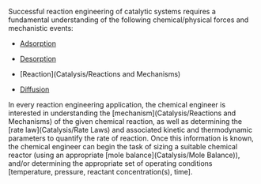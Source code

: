 

Successful reaction engineering of catalytic systems requires a fundamental understanding of the following chemical/physical forces and mechanistic events:

* [Adsorption](Catalysis/Adsorption)

* [Desorption](Catalysis/Desorption) 

* [Reaction](Catalysis/Reactions and Mechanisms) 

* [Diffusion](Catalysis/Diffusion) 

In every reaction engineering application, the chemical engineer is interested in understanding the [mechanism](Catalysis/Reactions and Mechanisms) of the given chemical reaction, as well as determining the [rate law](Catalysis/Rate Laws) and associated kinetic and thermodynamic parameters to quantify the rate of reaction.  Once this information is known, the chemical engineer can begin the task of sizing a suitable chemical reactor (using an appropriate [mole balance](Catalysis/Mole Balance)), and/or determining the appropriate set of operating conditions [temperature, pressure, reactant concentration(s), time].